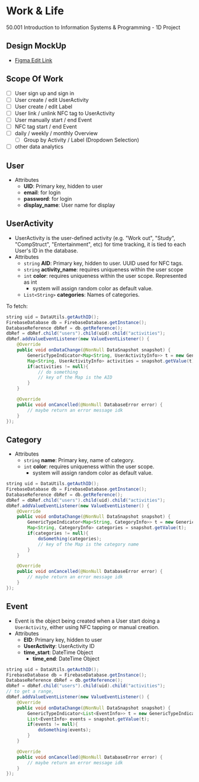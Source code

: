 # Work & Life
50.001 Introduction to Information Systems &amp; Programming - 1D Project

## Design MockUp

- [Figma Edit Link](https://www.figma.com/file/q8oGLAocaAazg4XulfOtYF/50001-SnapTrack?node-id=0%3A1)

## Scope Of Work

- [ ] User sign up and sign in
- [ ] User create / edit UserActivity
- [ ] User create / edit Label
- [ ] User link / unlink NFC tag to UserActivity
- [ ] User manually start / end Event
- [ ] NFC tag start / end Event
- [ ] daily / weekly / monthly Overview
    - [ ] Group by Activity / Label (Dropdown Selection)
- [ ] other data analytics

## User

- Attributes
    - **UID**: Primary key, hidden to user
    - **email**: for login
    - **password**: for login
    - **display_name**: User name for display


## UserActivity

- UserActivity is the user-defined activity (e.g. "Work out", "Study", "CompStruct", "Entertainment", etc) for time tracking, it is tied to each User's ID in the database.
- Attributes
    - `string` **AID**: Primary key, hidden to user. UUID used for NFC tags.
    - `string` **activity_name**: requires uniqueness within the user scope
    - `int` **color**: requires uniqueness within the user scope. Represented as int
        - system will assign random color as default value.
    - `List<String>` **categories**: Names of categories.

To fetch:

```java
string uid = DataUtils.getAuthID();
FirebaseDatabase db = FirebaseDatabase.getInstance();
DatabaseReference dbRef = db.getReference();
dbRef = dbRef.child("users").child(uid).child("activities");
dbRef.addValueEventListener(new ValueEventListener() {
	@Override
	public void onDataChange(@NonNull DataSnapshot snapshot) {
        GenericTypeIndicator<Map<String, UserActivityInfo>> t = new GenericTypeIndicator<Map<String, UserActivityInfo>>() {};
		Map<String, UserActivityInfo> activities = snapshot.getValue(t);
		if(activities != null){
			// do something
			// key of the Map is the AID
		}
    }

	@Override
    public void onCancelled(@NonNull DatabaseError error) {
		// maybe return an error message idk
    }
});
```

## Category

- Attributes
    - `string` **name**: Primary key, name of category.
    - `int` **color**: requires uniqueness within the user scope.
        - system will assign random color as default value.

```java
string uid = DataUtils.getAuthID();
FirebaseDatabase db = FirebaseDatabase.getInstance();
DatabaseReference dbRef = db.getReference();
dbRef = dbRef.child("users").child(uid).child("activities");
dbRef.addValueEventListener(new ValueEventListener() {
	@Override
	public void onDataChange(@NonNull DataSnapshot snapshot) {
        GenericTypeIndicator<Map<String, CategoryInfo>> t = new GenericTypeIndicator<Map<String, CategoryInfo>>() {};
		Map<String, CategoryInfo> categories = snapshot.getValue(t);
		if(categories != null){
			doSomething(categories);
			// key of the Map is the category name
		}
    }

	@Override
    public void onCancelled(@NonNull DatabaseError error) {
		// maybe return an error message idk
    }
});
```

## Event

- Event is the object being created when a User start doing a `UserActivity`, either using NFC tapping or manual creation.
- Attributes
    - **EID**: Primary key, hidden to user
    - **UserActivity**: UserActivity ID
    - **time_start**: DateTime Object
      - **time_end**: DateTime Object

```java
string uid = DataUtils.getAuthID();
FirebaseDatabase db = FirebaseDatabase.getInstance();
DatabaseReference dbRef = db.getReference();
dbRef = dbRef.child("users").child(uid).child("activities");
// to get a range,
dbRef.addValueEventListener(new ValueEventListener() {
	@Override
	public void onDataChange(@NonNull DataSnapshot snapshot) {
        GenericTypeIndicator<List<EventInfo>> t = new GenericTypeIndicator<List<EventInfo>>() {};
		List<EventInfo> events = snapshot.getValue(t);
		if(events != null){
			doSomething(events);
		}
    }

	@Override
    public void onCancelled(@NonNull DatabaseError error) {
		// maybe return an error message idk
    }
});
```
